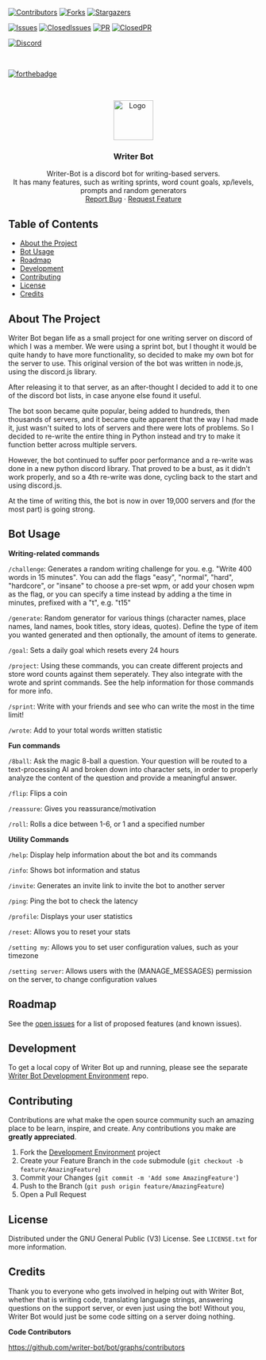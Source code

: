 <!-- PROJECT SHIELDS -->
<!--
*** I'm using markdown "reference style" links for readability.
*** Reference links are enclosed in brackets [ ] instead of parentheses ( ).
*** See the bottom of this document for the declaration of the reference variables
*** for contributors-url, forks-url, etc. This is an optional, concise syntax you may use.
*** https://www.markdownguide.org/basic-syntax/#reference-style-links
-->

[![Contributors][contributors-shield]][contributors-url]
[![Forks][forks-shield]][forks-url]
[![Stargazers][stars-shield]][stars-url]

[![Issues][issues-shield]][issues-url]
[![ClosedIssues][closed-issues-shield]][closed-issues-url]
[![PR][open-shield]][open-url]
[![ClosedPR][closed-shield]][closed-url]

[![Discord][discord-shield]][discord-url]

<br />

[![forthebadge](https://forthebadge.com/images/badges/made-with-javascript.svg)](https://forthebadge.com)

<!-- PROJECT LOGO -->
<br />
<p align="center">
  <a href="https://github.com/writer-bot">
    <img src="https://avatars.githubusercontent.com/u/114778988?s=200&v=4" alt="Logo" width="80" height="80">
  </a>

<h3 align="center">Writer Bot</h3>

  <p align="center">
    Writer-Bot is a discord bot for writing-based servers.
    <br /> 
    It has many features, such as writing sprints, word count goals, xp/levels, prompts and random generators
    <br />
    <a href="https://github.com/writer-bot/bot/issues">Report Bug</a>
    ·
    <a href="https://github.com/writer-bot/bot/issues">Request Feature</a>
  </p>
</p>



<!-- TABLE OF CONTENTS -->
## Table of Contents

* [About the Project](#about-the-project)
* [Bot Usage](#bot-usage)
* [Roadmap](#roadmap)
* [Development](#development)
* [Contributing](#contributing)
* [License](#license)
* [Credits](#credits)



<!-- ABOUT THE PROJECT -->
## About The Project

Writer Bot began life as a small project for one writing server on discord of which I was a member. We were using a sprint bot, but I thought it would be quite handy to have more functionality, so decided to make my own bot for the server to use. This original version of the bot was written in node.js, using the discord.js library.

After releasing it to that server, as an after-thought I decided to add it to one of the discord bot lists, in case anyone else found it useful.

The bot soon became quite popular, being added to hundreds, then thousands of servers, and it became quite apparent that the way I had made it, just wasn't suited to lots of servers and there were lots of problems. So I decided to re-write the entire thing in Python instead and try to make it function better across multiple servers.

However, the bot continued to suffer poor performance and a re-write was done in a new python discord library. That proved to be a bust, as it didn't work properly, and so a 4th re-write was done, cycling back to the start and using discord.js.

At the time of writing this, the bot is now in over 19,000 servers and (for the most part) is going strong.


<!-- USAGE EXAMPLES -->
## Bot Usage


**Writing-related commands**

`/challenge`: Generates a random writing challenge for you. e.g. "Write 400 words in 15 minutes". You can add the flags "easy", "normal", "hard", "hardcore", or "insane" to choose a pre-set wpm, or add your chosen wpm as the flag, or you can specify a time instead by adding a the time in minutes, prefixed with a "t", e.g. "t15"

`/generate`: Random generator for various things (character names, place names, land names, book titles, story ideas, quotes). Define the type of item you wanted generated and then optionally, the amount of items to generate.

`/goal`: Sets a daily goal which resets every 24 hours

`/project`: Using these commands, you can create different projects and store word counts against them seperately. They also integrate with the wrote and sprint commands. See the help information for those commands for more info.

`/sprint`: Write with your friends and see who can write the most in the time limit!

`/wrote`: Add to your total words written statistic

**Fun commands**

`/8ball`: Ask the magic 8-ball a question. Your question will be routed to a text-processing AI and broken down into character sets, in order to properly analyze the content of the question and provide a meaningful answer.

`/flip`: Flips a coin

`/reassure`: Gives you reassurance/motivation

`/roll`: Rolls a dice between 1-6, or 1 and a specified number

**Utility Commands**

`/help`: Display help information about the bot and its commands

`/info`: Shows bot information and status

`/invite`: Generates an invite link to invite the bot to another server

`/ping`: Ping the bot to check the latency

`/profile`: Displays your user statistics

`/reset`: Allows you to reset your stats

`/setting my`: Allows you to set user configuration values, such as your timezone

`/setting server`: Allows users with the (MANAGE_MESSAGES) permission on the server, to change configuration values


<!-- ROADMAP -->
## Roadmap

See the [open issues](https://github.com/writer-bot/bot/issues) for a list of proposed features (and known issues).

<!-- Development -->
## Development

To get a local copy of Writer Bot up and running, please see the separate [Writer Bot Development Environment](https://github.com/writer-bot/dev) repo.



<!-- CONTRIBUTING -->
## Contributing

Contributions are what make the open source community such an amazing place to be learn, inspire, and create. Any contributions you make are **greatly appreciated**.

1. Fork the [Development Environment](https://github.com/writer-bot/dev) project
2. Create your Feature Branch in the `code` submodule (`git checkout -b feature/AmazingFeature`)
3. Commit your Changes (`git commit -m 'Add some AmazingFeature'`)
4. Push to the Branch (`git push origin feature/AmazingFeature`)
5. Open a Pull Request



<!-- LICENSE -->
## License

Distributed under the GNU General Public (V3) License. See `LICENSE.txt` for more information.


<!-- Credits -->
## Credits

Thank you to everyone who gets involved in helping out with Writer Bot, whether that is writing code, translating language strings, answering questions on the support server, or even just using the bot! Without you, Writer Bot would just be some code sitting on a server doing nothing.

**Code Contributors**

https://github.com/writer-bot/bot/graphs/contributors

<!-- MARKDOWN LINKS & IMAGES -->
<!-- https://www.markdownguide.org/basic-syntax/#reference-style-links -->
[contributors-shield]: https://img.shields.io/github/contributors/writer-bot/bot.svg?style=flat-square
[contributors-url]: https://github.com/writer-bot/bot/graphs/contributors
[forks-shield]: https://img.shields.io/github/forks/writer-bot/bot.svg?style=flat-square
[forks-url]: https://github.com/writer-bot/bot/network/members
[stars-shield]: https://img.shields.io/github/stars/writer-bot/bot.svg?style=flat-square&color=brightgreen
[stars-url]: https://github.com/writer-bot/bot/stargazers
[issues-shield]: https://img.shields.io/github/issues/writer-bot/bot.svg?color=orange&style=flat-square&label=open%20issues
[issues-url]: https://github.com/writer-bot/bot/issues
[discord-shield]: https://img.shields.io/discord/503593039541960704?logo=discord
[discord-url]: https://discord.com/invite/awaC6Vq
[closed-shield]: https://img.shields.io/github/issues-pr-closed-raw/writer-bot/bot?color=purple&style=flat-square
[closed-url]: https://github.com/writer-bot/bot/pulls?q=is%3Apr+is%3Aclosed
[closed-issues-shield]: https://img.shields.io/github/issues-closed-raw/writer-bot/bot?color=purple&style=flat-square
[closed-issues-url]: https://github.com/writer-bot/bot/issues?q=is%3Aissue+is%3Aclosed
[open-shield]: https://img.shields.io/github/issues-pr/writer-bot/bot?color=orange&style=flat-square
[open-url]: https://github.com/writer-bot/bot/pulls
